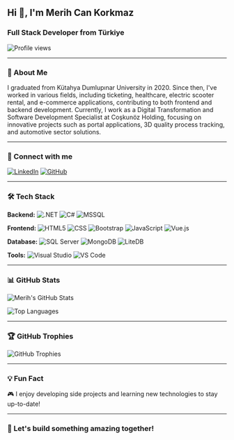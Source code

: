 ## Hi 👋, I'm Merih Can Korkmaz
### Full Stack Developer from Türkiye

![Profile views](https://komarev.com/ghpvc/?username=mckorkmaz&color=blue)

---

### 🚀 About Me
I graduated from Kütahya Dumlupınar University in 2020. Since then, I've worked in various fields, including ticketing, healthcare, electric scooter rental, and e-commerce applications, contributing to both frontend and backend development. Currently, I work as a Digital Transformation and Software Development Specialist at Coşkunöz Holding, focusing on innovative projects such as portal applications, 3D quality process tracking, and automotive sector solutions.


---

### 🔗 Connect with me
[![LinkedIn](https://img.shields.io/badge/-LinkedIn-blue?style=for-the-badge&logo=linkedin&logoColor=white)](https://www.linkedin.com/in/merihcankorkmaz/)
[![GitHub](https://img.shields.io/badge/-GitHub-gray?style=for-the-badge&logo=github&logoColor=white)](https://github.com/mckorkmaz)

---

### 🛠️ Tech Stack
**Backend:**
![.NET](https://img.shields.io/badge/-.NET-blue?style=for-the-badge&logo=dotnet&logoColor=white)
![C#](https://img.shields.io/badge/-C%23-blueviolet?style=for-the-badge&logo=csharp&logoColor=white)
![MSSQL](https://img.shields.io/badge/-MSSQL-red?style=for-the-badge&logo=microsoftsqlserver&logoColor=white)

**Frontend:**
![HTML5](https://img.shields.io/badge/-HTML5-orange?style=for-the-badge&logo=html5&logoColor=white)
![CSS](https://img.shields.io/badge/-CSS3-blue?style=for-the-badge&logo=css3&logoColor=white)
![Bootstrap](https://img.shields.io/badge/-Bootstrap-purple?style=for-the-badge&logo=bootstrap&logoColor=white)
![JavaScript](https://img.shields.io/badge/-JavaScript-yellow?style=for-the-badge&logo=javascript&logoColor=white)
![Vue.js](https://img.shields.io/badge/-Vue.js-4FC08D?style=for-the-badge&logo=vue.js&logoColor=white)

**Database:**
![SQL Server](https://img.shields.io/badge/-SQL%20Server-lightgray?style=for-the-badge&logo=microsoftsqlserver&logoColor=white)
![MongoDB](https://img.shields.io/badge/-MongoDB-green?style=for-the-badge&logo=mongodb&logoColor=white)
![LiteDB](https://img.shields.io/badge/-LiteDB-green?style=for-the-badge&logo=litedb&logoColor=white)

**Tools:**
![Visual Studio](https://img.shields.io/badge/-Visual%20Studio-purple?style=for-the-badge&logo=visualstudio&logoColor=white)
![VS Code](https://img.shields.io/badge/-VS%20Code-blue?style=for-the-badge&logo=visualstudiocode&logoColor=white)

---

### 📊 GitHub Stats
![Merih's GitHub Stats](https://github-readme-stats.vercel.app/api?username=mckorkmaz&show_icons=true&theme=radical)

![Top Languages](https://github-readme-stats.vercel.app/api/top-langs/?username=mckorkmaz&layout=compact&theme=radical)

---

### 🏆 GitHub Trophies
![GitHub Trophies](https://github-profile-trophy.vercel.app/?username=mckorkmaz&theme=onedark&no-frame=true&column=7)

---

### 💡 Fun Fact
🎮 I enjoy developing side projects and learning new technologies to stay up-to-date!

---

### 🚀 Let's build something amazing together!
